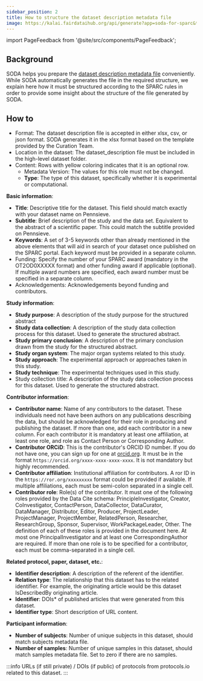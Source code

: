 ```yaml
---
sidebar_position: 2
title: How to structure the dataset description metadata file
image: https://kalai.fairdataihub.org/api/generate?app=soda-for-sparc&title=Structure%20the%20dataset%20description%20metadata%20file&description=%27How%20to%27%20SPARC%20series&org=fairdataihub
---
```


import PageFeedback from '@site/src/components/PageFeedback';

## Background

SODA helps you prepare the [dataset description metadata file](../Freeform%20Mode/prepare-metadata/create-dataset-description.md) conveniently. While SODA automatically generates the file in the required structure, we explain here how it must be structured according to the SPARC rules in order to provide some insight about the structure of the file generated by SODA.

## How to

- Format: The dataset description file is accepted in either xlsx, csv, or json format. SODA generates it in the xlsx format based on the template provided by the Curation Team.
- Location in the dataset: The dataset_description file must be included in the high-level dataset folder.
- Content: Rows with yellow coloring indicates that it is an optional row.
  - Metadata Version: The values for this role must not be changed.
  - **Type**: The type of this dataset, specifically whether it is experimental or computational.

**Basic information**:

- **Title**: Descriptive title for the dataset. This field should match exactly with your dataset name on Pennsieve.
- **Subtitle**: Brief description of the study and the data set. Equivalent to the abstract of a scientific paper. This could match the subtitle provided on Pennsieve.
- **Keywords**: A set of 3-5 keywords other than already mentioned in the above elements that will aid in search of your dataset once published on the SPARC portal. Each keyword must be provided in a separate column.
- Funding: Specify the number of your SPARC award (mandatory in the OT2OD0XXXXX format) and other funding award if applicable (optional). If multiple award numbers are specified, each award number must be specified in a separate column.
- Acknowledgements: Acknowledgements beyond funding and contributors.

**Study information**:

- **Study purpose**: A description of the study purpose for the structured abstract
- **Study data collection**: A description of the study data collection process for this dataset. Used to generate the structured abstract.
- **Study primary conclusion**: A description of the primary conclusion drawn from the study for the structured abstract.
- **Study organ system**: The major organ systems related to this study.
- **Study approach**: The experimental approach or approaches taken in this study.
- **Study technique**: The experimental techniques used in this study.
- Study collection title: A description of the study data collection process for this dataset. Used to generate the structured abstract.

**Contributor information**:

- **Contributor name**: Name of any contributors to the dataset. These individuals need not have been authors on any publications describing the data, but should be acknowledged for their role in producing and publishing the dataset. If more than one, add each contributor in a new column. For each contributor it is mandatory at least one affiliation, at least one role, and role as Contact Person or Corresponding Author.
- **Contributor ORCiD**: This is the contributor's ORCID ID number. If you do not have one, you can sign up for one at [orcid.org](https://orcid.org). It must be in the format `https://orcid.org/xxxx-xxxx-xxxx-xxxx`. It is not mandatory but highly recommended.
- **Contributor affiliation**: Institutional affiliation for contributors. A ror ID in the `https://ror.org/xxxxxxxxx` format could be provided if available. If multiple affiliations, each must be semi-colon separated in a single cell.
- **Contributor role**: Role(s) of the contributor. It must one of the following roles provided by the Data Cite schema: PrincipleInvestigator, Creator, CoInvestigator, ContactPerson, DataCollector, DataCurator, DataManager, Distributor, Editor, Producer, ProjectLeader, ProjectManager, ProjectMember, RelatedPerson, Researcher, ResearchGroup, Sponsor, Supervisor, WorkPackageLeader, Other. The definition of each of these roles is provided in the document here. At most one PrincipalInvestigator and at least one CorrespondingAuthor are required. If more than one role is to be specified for a contributor, each must be comma-separated in a single cell.

**Related protocol, paper, dataset, etc.**:

- **Identifier description**: A description of the referent of the identifier.
- **Relation type**: The relationship that this dataset has to the related identifier. For example, the originating article would be this dataset IsDescribedBy originating article.
- **Identifier**: DOIs\* of published articles that were generated from this dataset.
- **Identifier type**: Short description of URL content.

**Participant information**:

- **Number of subjects**: Number of unique subjects in this dataset, should match subjects metadata file.
- **Number of samples**: Number of unique samples in this dataset, should match samples metadata file. Set to zero if there are no samples.

:::info
URLs (if still private) / DOIs (if public) of protocols from protocols.io related to this dataset.
:::

<PageFeedback />
